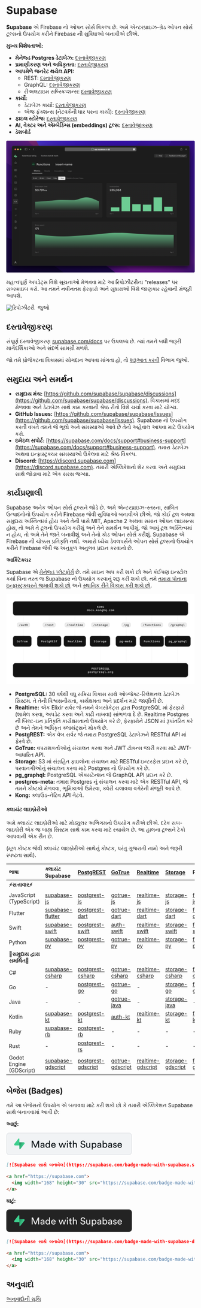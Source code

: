 # Supabase

**Supabase** એ Firebase નો ઓપન સોર્સ વિકલ્પ છે. અમે એન્ટરપ્રાઇઝ-ગ્રેડ ઓપન સોર્સ ટૂલ્સનો ઉપયોગ કરીને Firebase ની સુવિધાઓ બનાવીએ છીએ.

**મુખ્ય વિશેષતાઓ:**

*   **મેનેજ્ડ Postgres ડેટાબેઝ:** [દસ્તાવેજીકરણ](https://supabase.com/docs/guides/database)
*   **પ્રમાણીકરણ અને અધિકૃતતા:** [દસ્તાવેજીકરણ](https://supabase.com/docs/guides/auth)
*   **આપમેળે જનરેટ થયેલ API:**
    *   REST: [દસ્તાવેજીકરણ](https://supabase.com/docs/guides/api)
    *   GraphQL: [દસ્તાવેજીકરણ](https://supabase.com/docs/guides/graphql)
    *   રીઅલટાઇમ સબ્સ્ક્રિપ્શન્સ: [દસ્તાવેજીકરણ](https://supabase.com/docs/guides/realtime)
*   **કાર્યો:**
    *   ડેટાબેઝ કાર્યો: [દસ્તાવેજીકરણ](https://supabase.com/docs/guides/database/functions)
    *   એજ ફંક્શન્સ (નેટવર્કની ધાર પરના કાર્યો): [દસ્તાવેજીકરણ](https://supabase.com/docs/guides/functions)
*   **ફાઇલ સ્ટોરેજ:** [દસ્તાવેજીકરણ](https://supabase.com/docs/guides/storage)
* **AI, વેક્ટર અને એમ્બેડિંગ્સ (embeddings) ટૂલ્સ:** [દસ્તાવેજીકરણ](https://supabase.com/docs/guides/ai)
*   **ડેશબોર્ડ**

![Supabase ડેશબોર્ડ](https://raw.githubusercontent.com/supabase/supabase/master/apps/www/public/images/github/supabase-dashboard.png)

મહત્વપૂર્ણ અપડેટ્સ વિશે સૂચનાઓ મેળવવા માટે આ રિપોઝીટરીના "releases" પર સબ્સ્ક્રાઇબ કરો. આ તમને નવીનતમ ફેરફારો અને સુધારાઓ વિશે જાણકાર રહેવાની મંજૂરી આપશે.

<kbd><img src="https://raw.githubusercontent.com/supabase/supabase/d5f7f413ab356dc1a92075cb3cee4e40a957d5b1/web/static/watch-repo.gif" alt="રિપોઝીટરી જુઓ"/></kbd>

## દસ્તાવેજીકરણ

સંપૂર્ણ દસ્તાવેજીકરણ [supabase.com/docs](https://supabase.com/docs) પર ઉપલબ્ધ છે. ત્યાં તમને બધી જરૂરી માર્ગદર્શિકાઓ અને સંદર્ભ સામગ્રી મળશે.

જો તમે પ્રોજેક્ટના વિકાસમાં યોગદાન આપવા માંગતા હો, તો [શરૂઆત કરવી](./../DEVELOPERS.md) વિભાગ જુઓ.

## સમુદાય અને સમર્થન

*   **સમુદાય મંચ:** [https://github.com/supabase/supabase/discussions](https://github.com/supabase/supabase/discussions). વિકાસમાં મદદ મેળવવા અને ડેટાબેઝ સાથે કામ કરવાની શ્રેષ્ઠ રીતો વિશે ચર્ચા કરવા માટે યોગ્ય.
*   **GitHub Issues:** [https://github.com/supabase/supabase/issues](https://github.com/supabase/supabase/issues). Supabase નો ઉપયોગ કરતી વખતે તમને જે ભૂલો અને સમસ્યાઓ આવે છે તેનો અહેવાલ આપવા માટે ઉપયોગ કરો.
*   **ઇમેઇલ સપોર્ટ:** [https://supabase.com/docs/support#business-support](https://supabase.com/docs/support#business-support). તમારા ડેટાબેઝ અથવા ઇન્ફ્રાસ્ટ્રક્ચર સમસ્યાઓ ઉકેલવા માટે શ્રેષ્ઠ વિકલ્પ.
*   **Discord:** [https://discord.supabase.com](https://discord.supabase.com). તમારી એપ્લિકેશનો શેર કરવા અને સમુદાય સાથે જોડાવા માટે એક સરસ જગ્યા.

## કાર્યપ્રણાલી

Supabase અનેક ઓપન સોર્સ ટૂલ્સને જોડે છે. અમે એન્ટરપ્રાઇઝ-સ્તરના, સાબિત ઉત્પાદનોનો ઉપયોગ કરીને Firebase જેવી સુવિધાઓ બનાવીએ છીએ. જો કોઈ ટૂલ અથવા સમુદાય અસ્તિત્વમાં હોય અને તેની પાસે MIT, Apache 2 અથવા સમાન ઓપન લાઇસન્સ હોય, તો અમે તે ટૂલનો ઉપયોગ કરીશું અને તેને સમર્થન આપીશું. જો આવું ટૂલ અસ્તિત્વમાં ન હોય, તો અમે તેને જાતે બનાવીશું અને તેનો કોડ ઓપન સોર્સ કરીશું. Supabase એ Firebase ની ચોક્કસ પ્રતિકૃતિ નથી. અમારો ધ્યેય ડેવલપર્સને ઓપન સોર્સ ટૂલ્સનો ઉપયોગ કરીને Firebase જેવી જ અનુકૂળ અનુભવ પ્રદાન કરવાનો છે.

**આર્કિટેક્ચર**

Supabase એ [મેનેજ્ડ પ્લેટફોર્મ](https://supabase.com/dashboard) છે. તમે સાઇન અપ કરી શકો છો અને કંઈપણ ઇન્સ્ટોલ કર્યા વિના તરત જ Supabase નો ઉપયોગ કરવાનું શરૂ કરી શકો છો. તમે [તમારા પોતાના ઇન્ફ્રાસ્ટ્રક્ચરને જમાવી શકો છો](https://supabase.com/docs/guides/hosting/overview) અને [સ્થાનિક રીતે વિકાસ કરી શકો છો](https://supabase.com/docs/guides/local-development).

![આર્કિટેક્ચર](./../apps/docs/public/img/supabase-architecture.svg)

*   **PostgreSQL:** 30 વર્ષથી વધુ સક્રિય વિકાસ સાથે ઓબ્જેક્ટ-રિલેશનલ ડેટાબેઝ સિસ્ટમ. તે તેની વિશ્વસનીયતા, કાર્યક્ષમતા અને પ્રદર્શન માટે જાણીતી છે.
*   **Realtime:** એક Elixir સર્વર જે તમને વેબસોકેટ્સ દ્વારા PostgreSQL માં ફેરફારો (શામેલ કરવા, અપડેટ કરવા અને કાઢી નાખવા) સાંભળવા દે છે. Realtime Postgres ની બિલ્ટ-ઇન પ્રતિકૃતિ કાર્યક્ષમતાનો ઉપયોગ કરે છે, ફેરફારોને JSON માં રૂપાંતરિત કરે છે અને તેમને અધિકૃત ક્લાયંટ્સને મોકલે છે.
*   **PostgREST:** એક વેબ સર્વર જે તમારા PostgreSQL ડેટાબેઝને RESTful API માં ફેરવે છે.
*   **GoTrue:** વપરાશકર્તાઓનું સંચાલન કરવા અને JWT ટોકન્સ જારી કરવા માટે JWT-આધારિત API.
*   **Storage:** S3 માં સંગ્રહિત ફાઇલોના સંચાલન માટે RESTful ઇન્ટરફેસ પ્રદાન કરે છે, પરવાનગીઓનું સંચાલન કરવા માટે Postgres નો ઉપયોગ કરે છે.
*   **pg_graphql:** PostgreSQL એક્સટેન્શન જે GraphQL API પ્રદાન કરે છે.
*   **postgres-meta:** તમારા Postgres નું સંચાલન કરવા માટે એક RESTful API, જે તમને કોષ્ટકો મેળવવા, ભૂમિકાઓ ઉમેરવા, ક્વેરી ચલાવવા વગેરેની મંજૂરી આપે છે.
*   **Kong:** ક્લાઉડ-નેટિવ API ગેટવે.

#### ક્લાયંટ લાઇબ્રેરીઓ

અમે ક્લાયંટ લાઇબ્રેરીઓ માટે મોડ્યુલર અભિગમનો ઉપયોગ કરીએ છીએ. દરેક સબ-લાઇબ્રેરી એક જ બાહ્ય સિસ્ટમ સાથે કામ કરવા માટે રચાયેલ છે. આ હાલના ટૂલ્સને ટેકો આપવાની એક રીત છે.

(મૂળ કોષ્ટક જેવી ક્લાયંટ લાઇબ્રેરીઓ સાથેનું કોષ્ટક, પરંતુ ગુજરાતી નામો અને જરૂરી સ્પષ્ટતા સાથે).

| ભાષા                       | ક્લાયંટ Supabase                                                     | [PostgREST](https://www.postgresql.org/)                                                                         | [GoTrue](https://github.com/supabase/gotrue)                                                                                | [Realtime](https://github.com/supabase/realtime)                                                                              | [Storage](https://github.com/supabase/storage-api)                                                                                 | Functions                                                                               |
| :-------------------------- | :------------------------------------------------------------------ | :-------------------------------------------------------------------------------- | :------------------------------------------------------------------------------------ | :----------------------------------------------------------------------------------- | :-------------------------------------------------------------------------------------- | :----------------------------------------------------------------------------------- |
| **⚡️સત્તાવાર⚡️**      |                                                                     |                                                                                   |                                                                                      |                                                                                     |                                                                                        |                                                                                      |
| JavaScript (TypeScript)     | [supabase-js](https://github.com/supabase/supabase-js)               | [postgrest-js](https://github.com/supabase/postgrest-js)                             | [gotrue-js](https://github.com/supabase/gotrue-js)                                     | [realtime-js](https://github.com/supabase/realtime-js)                                 | [storage-js](https://github.com/supabase/storage-js)                                   | [functions-js](https://github.com/supabase/functions-js)                             |
| Flutter                     | [supabase-flutter](https://github.com/supabase/supabase-flutter)     | [postgrest-dart](https://github.com/supabase/postgrest-dart)                         | [gotrue-dart](https://github.com/supabase/gotrue-dart)                                 | [realtime-dart](https://github.com/supabase/realtime-dart)                             | [storage-dart](https://github.com/supabase/storage-dart)                               | [functions-dart](https://github.com/supabase/functions-dart)                         |
| Swift                      | [supabase-swift](https://github.com/supabase/supabase-swift)          | [postgrest-swift](https://github.com/supabase/supabase-swift/tree/main/Sources/PostgREST) | [auth-swift](https://github.com/supabase/supabase-swift/tree/main/Sources/Auth)     | [realtime-swift](https://github.com/supabase/supabase-swift/tree/main/Sources/Realtime) | [storage-swift](https://github.com/supabase/supabase-swift/tree/main/Sources/Storage) | [functions-swift](https://github.com/supabase/supabase-swift/tree/main/Sources/Functions) |
| Python                      | [supabase-py](https://github.com/supabase/supabase-py)               | [postgrest-py](https://github.com/supabase/postgrest-py)                             | [gotrue-py](https://github.com/supabase/gotrue-py)                                     | [realtime-py](https://github.com/supabase/realtime-py)                                 | [storage-py](https://github.com/supabase/storage-py)                                   | [functions-py](https://github.com/supabase/functions-py)                             |
| **💚સમુદાય દ્વારા સમર્થિત💚** |                                                                     |                                                                                   |                                                                                      |                                                                                     |                                                                                        |                                                                                      |
| C#                          | [supabase-csharp](https://github.com/supabase-community/supabase-csharp) | [postgrest-csharp](https://github.com/supabase-community/postgrest-csharp)           | [gotrue-csharp](https://github.com/supabase-community/gotrue-csharp)                 | [realtime-csharp](https://github.com/supabase-community/realtime-csharp)             | [storage-csharp](https://github.com/supabase-community/storage-csharp)                 | [functions-csharp](https://github.com/supabase-community/functions-csharp)           |
| Go                          | -                                                                   | [postgrest-go](https://github.com/supabase-community/postgrest-go)                     | [gotrue-go](https://github.com/supabase-community/gotrue-go)                           | -                                                                                   | [storage-go](https://github.com/supabase-community/storage-go)                       | [functions-go](https://github.com/supabase-community/functions-go)                   |
| Java                        | -                                                                   | -                                                                                   | [gotrue-java](https://github.com/supabase-community/gotrue-java)                       | -                                                                                   | [storage-java](https://github.com/supabase-community/storage-java)                   | -                                                                                   |
| Kotlin                      | [supabase-kt](https://github.com/supabase-community/supabase-kt)       | [postgrest-kt](https://github.com/supabase-community/supabase-kt/tree/master/Postgrest) | [auth-kt](https://github.com/supabase-community/supabase-kt/tree/master/Auth)         | [realtime-kt](https://github.com/supabase-community/supabase-kt/tree/master/Realtime)   | [storage-kt](https://github.com/supabase-community/supabase-kt/tree/master/Storage)   | [functions-kt](https://github.com/supabase-community/supabase-kt/tree/master/Functions) |
| Ruby                      | [supabase-rb](https://github.com/supabase-community/supabase-rb)      |      [postgrest-rb](https://github.com/supabase-community/postgrest-rb)                                                                             |    -                                                                                  |        -                                                                            |     -                                                                                 |          -                                                                          |
| Rust                      |      -                                                                 |       [postgrest-rs](https://github.com/supabase-community/postgrest-rs)                                                                            |      -                                                                                 |       -                                                                             |       -                                                                                |         -                                                                           |
| Godot Engine (GDScript)      |   [supabase-gdscript](https://github.com/supabase-community/godot-engine.supabase)                                                                  |        [postgrest-gdscript](https://github.com/supabase-community/postgrest-gdscript)                                                                            |        [gotrue-gdscript](https://github.com/supabase-community/gotrue-gdscript)                                                                                |    [realtime-gdscript](https://github.com/supabase-community/realtime-gdscript)                                                                                  |         [storage-gdscript](https://github.com/supabase-community/storage-gdscript)                                                                                 |  [functions-gdscript](https://github.com/supabase-community/functions-gdscript)                                                                                       |

## બેજેસ (Badges)

તમે આ બેજેસનો ઉપયોગ એ બતાવવા માટે કરી શકો છો કે તમારી એપ્લિકેશન Supabase સાથે બનાવવામાં આવી છે:

**આછું:**

![Supabase સાથે બનાવેલ](./../apps/www/public/badge-made-with-supabase.svg)

```md
[![Supabase સાથે બનાવેલ](https://supabase.com/badge-made-with-supabase.svg)](https://supabase.com)
```

```html
<a href="https://supabase.com">
  <img width="168" height="30" src="https://supabase.com/badge-made-with-supabase.svg" alt="Supabase સાથે બનાવેલ" />
</a>
```

**ઘાટું:**

![Supabase સાથે બનાવેલ (ઘાટી આવૃત્તિ)](./../apps/www/public/badge-made-with-supabase-dark.svg)

```md
[![Supabase સાથે બનાવેલ](https://supabase.com/badge-made-with-supabase-dark.svg)](https://supabase.com)
```

```html
<a href="https://supabase.com">
  <img width="168" height="30" src="https://supabase.com/badge-made-with-supabase-dark.svg" alt="Supabase સાથે બનાવેલ" />
</a>
```

## અનુવાદો

[અનુવાદોની સૂચિ](./languages.md)
